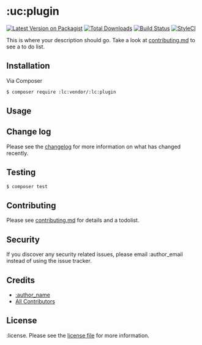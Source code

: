 # :uc:plugin

[![Latest Version on Packagist][ico-version]][link-packagist]
[![Total Downloads][ico-downloads]][link-downloads]
[![Build Status][ico-travis]][link-travis]
[![StyleCI][ico-styleci]][link-styleci]

This is where your description should go. Take a look at [contributing.md](contributing.md) to see a to do list.

## Installation

Via Composer

``` bash
$ composer require :lc:vendor/:lc:plugin
```

## Usage

## Change log

Please see the [changelog](changelog.md) for more information on what has changed recently.

## Testing

``` bash
$ composer test
```

## Contributing

Please see [contributing.md](contributing.md) for details and a todolist.

## Security

If you discover any security related issues, please email :author_email instead of using the issue tracker.

## Credits

- [:author_name][link-author]
- [All Contributors][link-contributors]

## License

:license. Please see the [license file](license.md) for more information.

[ico-version]: https://img.shields.io/packagist/v/:lc:vendor/:lc:plugin.svg?style=flat-square
[ico-downloads]: https://img.shields.io/packagist/dt/:lc:vendor/:lc:plugin.svg?style=flat-square
[ico-travis]: https://img.shields.io/travis/:lc:vendor/:lc:plugin/master.svg?style=flat-square
[ico-styleci]: https://styleci.io/repos/12345678/shield

[link-packagist]: https://packagist.org/packages/:lc:vendor/:lc:plugin
[link-downloads]: https://packagist.org/packages/:lc:vendor/:lc:plugin
[link-travis]: https://travis-ci.org/:lc:vendor/:lc:plugin
[link-styleci]: https://styleci.io/repos/12345678
[link-author]: https://github.com/:lc:vendor
[link-contributors]: ../../contributors
